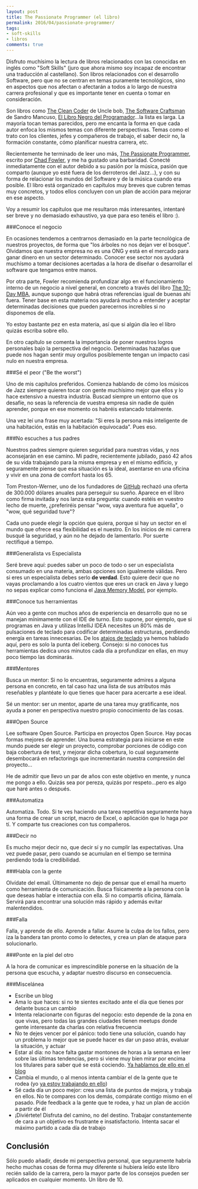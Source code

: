 ```yaml
---
layout: post
title: The Passionate Programmer (el libro)
permalink: 2016/04/passionate-programmer/
tags:
- soft-skills
- libros
comments: true
---
```


Disfruto muchísimo la lectura de libros relacionados con las conocidas en inglés como "Soft Skills" (juro que ahora mismo soy incapaz de encontrar una traducción al castellano). Son libros relacionados con el desarrollo Software, pero que no se centran en temas puramente tecnológicos, sino en aspectos que nos afectan o afectarán a todos a lo largo de nuestra carrera profesional y que es importante tener en cuenta o tomar en consideración.

<!--break-->

Son libros como [The Clean Coder](https://www.amazon.es/Clean-Coder-Conduct-Professional-Programmers/dp/0137081073/ref=sr_1_1?ie=UTF8&qid=1461786399&sr=8-1&keywords=The+Clean+Coder) de Uncle bob, [The Software Craftsman](https://www.amazon.es/Software-Craftsman-Professionalism-Pragmatism-Robert/dp/0134052501/ref=sr_1_1?ie=UTF8&qid=1461786420&sr=8-1&keywords=the+software+craftsman) de Sandro Mancuso, [El Libro Negro del Programador](http://www.amazon.es/Libro-Negro-del-Programador-desarrollando-ebook/dp/B00J5RHHNW?ie=UTF8&keywords=El%20libro%20negro%20del%20programador&qid=1461786488&ref_=sr_1_1&sr=8-1)...la lista es larga. La mayoría tocan temas parecidos, pero me encanta la forma en que cada autor enfoca los mismos temas con diferente perspectivas. Temas como el trato con los clientes, jefes y compañeros de trabajo, el saber decir no, la formación constante, cómo planificar nuestra carrera, etc.

Recientemente he terminado de leer uno más, [The Passionate Programmer](https://www.amazon.es/Passionate-Programmer-Remarkable-Development-Pragmatic/dp/1934356344/ref=sr_1_sc_1?ie=UTF8&qid=1461786652&sr=8-1-spell&keywords=The+Passionate+Preogrammer), escrito por [Chad Fowler](https://twitter.com/chadfowler), y me ha gustado una barbaridad. Conecté inmediatamente con el autor debido a su pasión por la música, pasión que comparto (aunque yo esté fuera de los derroteros del Jazz...), y con su forma de relacionar los mundos del Software y de la música cuando era posible. El libro está organizado en capítulos muy breves que cubren temas muy concretos, y todos ellos concluyen con un plan de acción para mejorar en ese aspecto.

Voy a resumir los capítulos que me resultaron más interesantes, intentaré ser breve y no demasiado exhaustivo, ya que para eso tenéis el libro :).

###Conoce el negocio

En ocasiones tendemos a centrarnos demasiado en la parte tecnológica de nuestros proyectos, de forma que "los árboles no nos dejan ver el bosque". Olvidamos que nuestra empresa no es una ONG y está en el mercado para ganar dinero en un sector determinado. Conocer ese sector nos ayudará muchísmo a tomar decisiones acertadas a la hora de diseñar o desarrollar el software que tengamos entre manos.

Por otra parte, Fowler recomienda profundizar algo en el funcionamiento interno de un negocio a nivel general, en concreto a través del libro [The 10-Day MBA](https://www.amazon.es/10-Day-MBA-step---step-mastering/dp/0749927003/ref=sr_1_1?ie=UTF8&qid=1461787142&sr=8-1&keywords=10+Day+MBA), aunque supongo que habrá otras referencias igual de buenas ahí fuera. Tener base en esta materia nos ayudará mucho a entender y aceptar determinadas decisiones que pueden parecernos increíbles si no disponemos de ella.

Yo estoy bastante pez en esta materia, así que si algún día leo el libro quizás escriba sobre ello.

En otro capítulo se comenta la importancia de poner nuestros logros personales bajo la perspectiva del negocio. Determinadas hazañas que puede nos hagan sentir muy orgullos posiblemente tengan un impacto casi nulo en nuestra empresa.

###Sé el peor ("Be the worst")

Uno de mis capítulos preferidos. Comienza hablando de cómo los músicos de Jazz siempre quieren tocar con gente muchísimo mejor que ellos y lo hace extensivo a nuestra industria. Buscad siempre un entorno que os desafíe, no seas la referencia de vuestra empresa sin nadie de quién aprender, porque en ese momento os habréis estancado totalmente.

Una vez leí una frase muy acertada: "Si eres la persona más inteligente de una habitación, estás en la habitación equivocada". Pues eso.

###No escuches a tus padres

Nuestros padres siempre quieren seguridad para nuestras vidas, y nos aconsejarán en ese camino. Mi padre, recientemente jubilado, pasó 42 años de su vida trabajando para la misma empresa y en el mismo edificio, y seguramente piense que esa situación es la ideal, asentarse en una oficina y vivir en una zona de comfort hasta los 65.

Tom Preston-Werner, uno de los fundadores de [GitHub](www.github.com) rechazó una oferta de 300.000 dólares anuales para perseguir su sueño. Aparece en el libro como firma invitada y nos lanza esta pregunta: cuando estéis en vuestro lecho de muerte, ¿preferiréis pensar "wow, vaya aventura fue aquella", o "wow, qué seguridad tuve"?

Cada uno puede elegir la opción que quiera, porque si hay un sector en el mundo que ofrece esa flexibilidad es el nuestro. En los inicios de mi carrera busqué la seguridad, y aún no he dejado de lamentarlo. Por suerte rectifiqué a tiempo.

###Generalista vs Especialista

Seré breve aquí: puedes saber un poco de todo o ser un especialista consumado en una materia, ambas opciones son igualmente válidas. Pero si eres un especialista debes serlo **de verdad**. Esto quiere decir que no vayas proclamando a los cuatro vientos que eres un crack en Java y luego no sepas explicar como funciona el [Java Memory Model](https://dzone.com/articles/java-memory-model-programer%E2%80%99s), por ejemplo.

###Conoce tus herramientas

Aún veo a gente con muchos años de experiencia en desarrollo que no se manejan mínimamente con el IDE de turno. Esto supone, por ejemplo, que si programas en Java y utilizas IntelliJ IDEA necesites un 80% más de pulsaciones de teclado para codificar determinadas estructuras, perdiendo energía en tareas innecesarias. De los [atajos de teclado](/2015/02/atajos-teclado-ide/) ya hemos hablado aquí, pero es solo la punta del iceberg. Consejo: si no conoces tus herramientas dedica unos minutos cada día a profundizar en ellas, en muy poco tiempo las dominarás.

###Mentores

Busca un mentor: Si no lo encuentras, seguramente admires a alguna persona en concreto, en tal caso haz una lista de sus atributos más reseñables y plantéate lo que tienes que hacer para acercarte a ese ideal.

Sé un mentor: ser un mentor, aparte de una tarea muy gratificante, nos ayuda a poner en perspectiva nuestro propio conocimiento de las cosas.

###Open Source

Lee software Open Source. Participa en proyectos Open Source. Hay pocas formas mejores de aprender. Una buena estrategia para iniciarse en este mundo puede ser elegir un proyecto, comprobar porciones de código con baja cobertura de test, y mejorar dicha cobertura, lo cual seguramente desembocará en refactorings que incrementarán nuestra compresión del proyecto...

He de admitir que llevo un par de años con este objetivo en mente, y nunca me pongo a ello. Quizás sea por pereza, quizás por respeto...pero es algo que haré antes o después.

###Automatiza

Automatiza. Todo. Si te ves haciendo una tarea repetitiva seguramente haya una forma de crear un script, macro de Excel, o aplicación que lo haga por tí. Y comparte tus creaciones con tus compañeros.

###Decir no

Es mucho mejor decir no, que decir sí y no cumplir las expectativas. Una vez puede pasar, pero cuando se acumulan en el tiempo se termina perdiendo toda la credibilidad.

###Habla con la gente

Olvídate del email. Últimamente no dejo de pensar que el email ha muerto como herramienta de comunicación. Busca físicamente a la persona con la que deseas hablar e interactúa con ella. Si no compartís oficina, llámala. Servirá para encontrar una solución más rápido y además evitar malentendidos.

###Falla

Falla, y aprende de ello. Aprende a fallar. Asume la culpa de los fallos, pero iza la bandera tan pronto como lo detectes, y crea un plan de ataque para solucionarlo.

###Ponte en la piel del otro

A la hora de comunicar es imprescindible ponerse en la situación de la persona que escucha, y adaptar nuestro discurso en consecuencia.

###Miscelánea

* Escribe un blog
* Ama lo que haces: si no te sientes excitado ante el día que tienes por delante busca un cambio
* Intenta relacionarte con figuras del negocio: esto depende de la zona en que vivas, pero todas las grandes ciudades tienen meetups donde gente interesante da charlas con relativa frecuencia
* No te dejes vencer por el pánico: todo tiene una solución, cuando hay un problema lo mejor que se puede hacer es dar un paso atrás, evaluar la situación, y actuar
* Estar al día: no hace falta gastar montones de horas a la semana en leer sobre las últimas tendencias, pero si viene muy bien mirar por encima los titulares para saber qué se está cociendo. [Ya hablamos de ello en el blog](/2015/10/estar-al-dia/)
* Cambia el mundo, o al menos intenta cambiar el de la gente que te rodea (yo [ya estoy trabajando en ello](http://pivotal.io/labs))
* Sé cada día un poco mejor: crea una lista de puntos de mejora, y trabaja en ellos. No te compares con los demás, compárate contigo mismo en el pasado. Pide feedback a la gente que te rodea, y haz un plan de acción a partir de él
* ¡Diviértete! Disfruta del camino, no del destino. Trabajar constantemente de cara a un objetivo es frustrante e insatisfactorio. Intenta sacar el máximo partido a cada día de trabajo

## Conclusión

Sólo puedo añadir, desde mi perspectiva personal, que seguramente habría hecho muchas cosas de forma muy diferente si hubiera leído este libro recién salido de la carrera, pero la mayor parte de los consejos pueden ser aplicados en cualquier momento. Un libro de 10.
